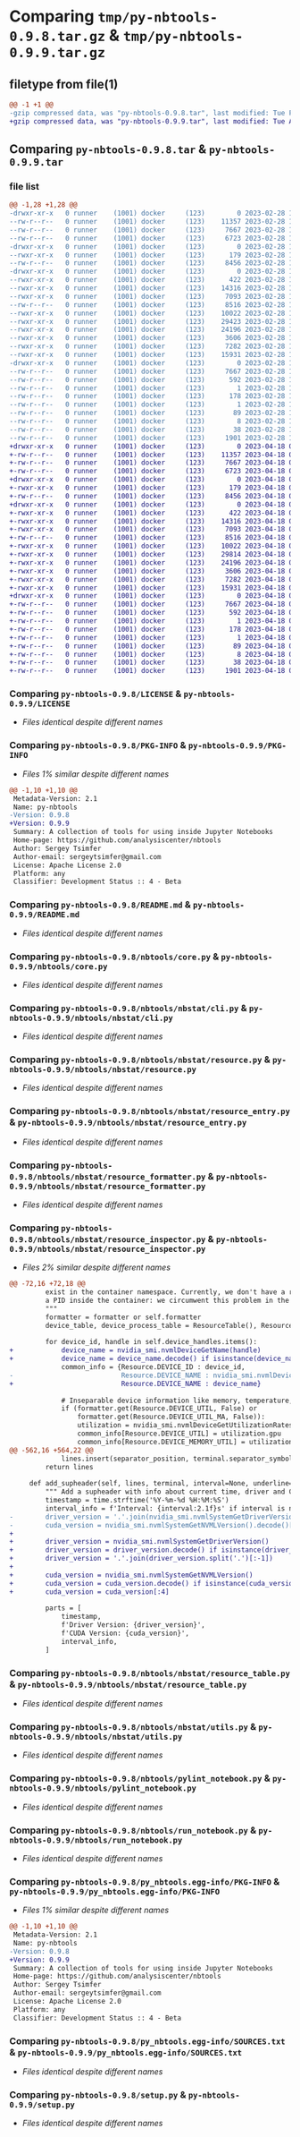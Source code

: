 # Comparing `tmp/py-nbtools-0.9.8.tar.gz` & `tmp/py-nbtools-0.9.9.tar.gz`

## filetype from file(1)

```diff
@@ -1 +1 @@
-gzip compressed data, was "py-nbtools-0.9.8.tar", last modified: Tue Feb 28 14:05:52 2023, max compression
+gzip compressed data, was "py-nbtools-0.9.9.tar", last modified: Tue Apr 18 09:57:40 2023, max compression
```

## Comparing `py-nbtools-0.9.8.tar` & `py-nbtools-0.9.9.tar`

### file list

```diff
@@ -1,28 +1,28 @@
-drwxr-xr-x   0 runner    (1001) docker     (123)        0 2023-02-28 14:05:52.766579 py-nbtools-0.9.8/
--rw-r--r--   0 runner    (1001) docker     (123)    11357 2023-02-28 14:05:48.000000 py-nbtools-0.9.8/LICENSE
--rw-r--r--   0 runner    (1001) docker     (123)     7667 2023-02-28 14:05:52.766579 py-nbtools-0.9.8/PKG-INFO
--rw-r--r--   0 runner    (1001) docker     (123)     6723 2023-02-28 14:05:48.000000 py-nbtools-0.9.8/README.md
-drwxr-xr-x   0 runner    (1001) docker     (123)        0 2023-02-28 14:05:52.762579 py-nbtools-0.9.8/nbtools/
--rwxr-xr-x   0 runner    (1001) docker     (123)      179 2023-02-28 14:05:48.000000 py-nbtools-0.9.8/nbtools/__init__.py
--rw-r--r--   0 runner    (1001) docker     (123)     8456 2023-02-28 14:05:48.000000 py-nbtools-0.9.8/nbtools/core.py
-drwxr-xr-x   0 runner    (1001) docker     (123)        0 2023-02-28 14:05:52.766579 py-nbtools-0.9.8/nbtools/nbstat/
--rwxr-xr-x   0 runner    (1001) docker     (123)      422 2023-02-28 14:05:48.000000 py-nbtools-0.9.8/nbtools/nbstat/__init__.py
--rwxr-xr-x   0 runner    (1001) docker     (123)    14316 2023-02-28 14:05:48.000000 py-nbtools-0.9.8/nbtools/nbstat/cli.py
--rwxr-xr-x   0 runner    (1001) docker     (123)     7093 2023-02-28 14:05:48.000000 py-nbtools-0.9.8/nbtools/nbstat/resource.py
--rw-r--r--   0 runner    (1001) docker     (123)     8516 2023-02-28 14:05:48.000000 py-nbtools-0.9.8/nbtools/nbstat/resource_entry.py
--rwxr-xr-x   0 runner    (1001) docker     (123)    10022 2023-02-28 14:05:48.000000 py-nbtools-0.9.8/nbtools/nbstat/resource_formatter.py
--rwxr-xr-x   0 runner    (1001) docker     (123)    29423 2023-02-28 14:05:48.000000 py-nbtools-0.9.8/nbtools/nbstat/resource_inspector.py
--rwxr-xr-x   0 runner    (1001) docker     (123)    24196 2023-02-28 14:05:48.000000 py-nbtools-0.9.8/nbtools/nbstat/resource_table.py
--rwxr-xr-x   0 runner    (1001) docker     (123)     3606 2023-02-28 14:05:48.000000 py-nbtools-0.9.8/nbtools/nbstat/utils.py
--rwxr-xr-x   0 runner    (1001) docker     (123)     7282 2023-02-28 14:05:48.000000 py-nbtools-0.9.8/nbtools/pylint_notebook.py
--rwxr-xr-x   0 runner    (1001) docker     (123)    15931 2023-02-28 14:05:48.000000 py-nbtools-0.9.8/nbtools/run_notebook.py
-drwxr-xr-x   0 runner    (1001) docker     (123)        0 2023-02-28 14:05:52.766579 py-nbtools-0.9.8/py_nbtools.egg-info/
--rw-r--r--   0 runner    (1001) docker     (123)     7667 2023-02-28 14:05:52.000000 py-nbtools-0.9.8/py_nbtools.egg-info/PKG-INFO
--rw-r--r--   0 runner    (1001) docker     (123)      592 2023-02-28 14:05:52.000000 py-nbtools-0.9.8/py_nbtools.egg-info/SOURCES.txt
--rw-r--r--   0 runner    (1001) docker     (123)        1 2023-02-28 14:05:52.000000 py-nbtools-0.9.8/py_nbtools.egg-info/dependency_links.txt
--rw-r--r--   0 runner    (1001) docker     (123)      178 2023-02-28 14:05:52.000000 py-nbtools-0.9.8/py_nbtools.egg-info/entry_points.txt
--rw-r--r--   0 runner    (1001) docker     (123)        1 2023-02-28 14:05:52.000000 py-nbtools-0.9.8/py_nbtools.egg-info/not-zip-safe
--rw-r--r--   0 runner    (1001) docker     (123)       89 2023-02-28 14:05:52.000000 py-nbtools-0.9.8/py_nbtools.egg-info/requires.txt
--rw-r--r--   0 runner    (1001) docker     (123)        8 2023-02-28 14:05:52.000000 py-nbtools-0.9.8/py_nbtools.egg-info/top_level.txt
--rw-r--r--   0 runner    (1001) docker     (123)       38 2023-02-28 14:05:52.766579 py-nbtools-0.9.8/setup.cfg
--rw-r--r--   0 runner    (1001) docker     (123)     1901 2023-02-28 14:05:48.000000 py-nbtools-0.9.8/setup.py
+drwxr-xr-x   0 runner    (1001) docker     (123)        0 2023-04-18 09:57:40.782610 py-nbtools-0.9.9/
+-rw-r--r--   0 runner    (1001) docker     (123)    11357 2023-04-18 09:57:33.000000 py-nbtools-0.9.9/LICENSE
+-rw-r--r--   0 runner    (1001) docker     (123)     7667 2023-04-18 09:57:40.782610 py-nbtools-0.9.9/PKG-INFO
+-rw-r--r--   0 runner    (1001) docker     (123)     6723 2023-04-18 09:57:33.000000 py-nbtools-0.9.9/README.md
+drwxr-xr-x   0 runner    (1001) docker     (123)        0 2023-04-18 09:57:40.778609 py-nbtools-0.9.9/nbtools/
+-rwxr-xr-x   0 runner    (1001) docker     (123)      179 2023-04-18 09:57:33.000000 py-nbtools-0.9.9/nbtools/__init__.py
+-rw-r--r--   0 runner    (1001) docker     (123)     8456 2023-04-18 09:57:33.000000 py-nbtools-0.9.9/nbtools/core.py
+drwxr-xr-x   0 runner    (1001) docker     (123)        0 2023-04-18 09:57:40.782610 py-nbtools-0.9.9/nbtools/nbstat/
+-rwxr-xr-x   0 runner    (1001) docker     (123)      422 2023-04-18 09:57:33.000000 py-nbtools-0.9.9/nbtools/nbstat/__init__.py
+-rwxr-xr-x   0 runner    (1001) docker     (123)    14316 2023-04-18 09:57:33.000000 py-nbtools-0.9.9/nbtools/nbstat/cli.py
+-rwxr-xr-x   0 runner    (1001) docker     (123)     7093 2023-04-18 09:57:33.000000 py-nbtools-0.9.9/nbtools/nbstat/resource.py
+-rw-r--r--   0 runner    (1001) docker     (123)     8516 2023-04-18 09:57:33.000000 py-nbtools-0.9.9/nbtools/nbstat/resource_entry.py
+-rwxr-xr-x   0 runner    (1001) docker     (123)    10022 2023-04-18 09:57:33.000000 py-nbtools-0.9.9/nbtools/nbstat/resource_formatter.py
+-rwxr-xr-x   0 runner    (1001) docker     (123)    29814 2023-04-18 09:57:33.000000 py-nbtools-0.9.9/nbtools/nbstat/resource_inspector.py
+-rwxr-xr-x   0 runner    (1001) docker     (123)    24196 2023-04-18 09:57:33.000000 py-nbtools-0.9.9/nbtools/nbstat/resource_table.py
+-rwxr-xr-x   0 runner    (1001) docker     (123)     3606 2023-04-18 09:57:33.000000 py-nbtools-0.9.9/nbtools/nbstat/utils.py
+-rwxr-xr-x   0 runner    (1001) docker     (123)     7282 2023-04-18 09:57:33.000000 py-nbtools-0.9.9/nbtools/pylint_notebook.py
+-rwxr-xr-x   0 runner    (1001) docker     (123)    15931 2023-04-18 09:57:33.000000 py-nbtools-0.9.9/nbtools/run_notebook.py
+drwxr-xr-x   0 runner    (1001) docker     (123)        0 2023-04-18 09:57:40.782610 py-nbtools-0.9.9/py_nbtools.egg-info/
+-rw-r--r--   0 runner    (1001) docker     (123)     7667 2023-04-18 09:57:40.000000 py-nbtools-0.9.9/py_nbtools.egg-info/PKG-INFO
+-rw-r--r--   0 runner    (1001) docker     (123)      592 2023-04-18 09:57:40.000000 py-nbtools-0.9.9/py_nbtools.egg-info/SOURCES.txt
+-rw-r--r--   0 runner    (1001) docker     (123)        1 2023-04-18 09:57:40.000000 py-nbtools-0.9.9/py_nbtools.egg-info/dependency_links.txt
+-rw-r--r--   0 runner    (1001) docker     (123)      178 2023-04-18 09:57:40.000000 py-nbtools-0.9.9/py_nbtools.egg-info/entry_points.txt
+-rw-r--r--   0 runner    (1001) docker     (123)        1 2023-04-18 09:57:40.000000 py-nbtools-0.9.9/py_nbtools.egg-info/not-zip-safe
+-rw-r--r--   0 runner    (1001) docker     (123)       89 2023-04-18 09:57:40.000000 py-nbtools-0.9.9/py_nbtools.egg-info/requires.txt
+-rw-r--r--   0 runner    (1001) docker     (123)        8 2023-04-18 09:57:40.000000 py-nbtools-0.9.9/py_nbtools.egg-info/top_level.txt
+-rw-r--r--   0 runner    (1001) docker     (123)       38 2023-04-18 09:57:40.782610 py-nbtools-0.9.9/setup.cfg
+-rw-r--r--   0 runner    (1001) docker     (123)     1901 2023-04-18 09:57:33.000000 py-nbtools-0.9.9/setup.py
```

### Comparing `py-nbtools-0.9.8/LICENSE` & `py-nbtools-0.9.9/LICENSE`

 * *Files identical despite different names*

### Comparing `py-nbtools-0.9.8/PKG-INFO` & `py-nbtools-0.9.9/PKG-INFO`

 * *Files 1% similar despite different names*

```diff
@@ -1,10 +1,10 @@
 Metadata-Version: 2.1
 Name: py-nbtools
-Version: 0.9.8
+Version: 0.9.9
 Summary: A collection of tools for using inside Jupyter Notebooks
 Home-page: https://github.com/analysiscenter/nbtools
 Author: Sergey Tsimfer
 Author-email: sergeytsimfer@gmail.com
 License: Apache License 2.0
 Platform: any
 Classifier: Development Status :: 4 - Beta
```

### Comparing `py-nbtools-0.9.8/README.md` & `py-nbtools-0.9.9/README.md`

 * *Files identical despite different names*

### Comparing `py-nbtools-0.9.8/nbtools/core.py` & `py-nbtools-0.9.9/nbtools/core.py`

 * *Files identical despite different names*

### Comparing `py-nbtools-0.9.8/nbtools/nbstat/cli.py` & `py-nbtools-0.9.9/nbtools/nbstat/cli.py`

 * *Files identical despite different names*

### Comparing `py-nbtools-0.9.8/nbtools/nbstat/resource.py` & `py-nbtools-0.9.9/nbtools/nbstat/resource.py`

 * *Files identical despite different names*

### Comparing `py-nbtools-0.9.8/nbtools/nbstat/resource_entry.py` & `py-nbtools-0.9.9/nbtools/nbstat/resource_entry.py`

 * *Files identical despite different names*

### Comparing `py-nbtools-0.9.8/nbtools/nbstat/resource_formatter.py` & `py-nbtools-0.9.9/nbtools/nbstat/resource_formatter.py`

 * *Files identical despite different names*

### Comparing `py-nbtools-0.9.8/nbtools/nbstat/resource_inspector.py` & `py-nbtools-0.9.9/nbtools/nbstat/resource_inspector.py`

 * *Files 2% similar despite different names*

```diff
@@ -72,16 +72,18 @@
         exist in the container namespace. Currently, we don't have a reliable and not overly hacky way of matching it to
         a PID inside the container: we circumwent this problem in the `process_table`.
         """
         formatter = formatter or self.formatter
         device_table, device_process_table = ResourceTable(), ResourceTable()
 
         for device_id, handle in self.device_handles.items():
+            device_name = nvidia_smi.nvmlDeviceGetName(handle)
+            device_name = device_name.decode() if isinstance(device_name, bytes) else device_name
             common_info = {Resource.DEVICE_ID : device_id,
-                           Resource.DEVICE_NAME : nvidia_smi.nvmlDeviceGetName(handle).decode()}
+                           Resource.DEVICE_NAME : device_name}
 
             # Inseparable device information like memory, temperature, power, etc. Request it only if needed
             if (formatter.get(Resource.DEVICE_UTIL, False) or
                 formatter.get(Resource.DEVICE_UTIL_MA, False)):
                 utilization = nvidia_smi.nvmlDeviceGetUtilizationRates(handle)
                 common_info[Resource.DEVICE_UTIL] = utilization.gpu
                 common_info[Resource.DEVICE_MEMORY_UTIL] = utilization.memory
@@ -562,16 +564,22 @@
             lines.insert(separator_position, terminal.separator_symbol * terminal.length(added_line))
         return lines
 
     def add_supheader(self, lines, terminal, interval=None, underline=True, bold=True, separate=True):
         """ Add a supheader with info about current time, driver and CUDA versions. """
         timestamp = time.strftime('%Y-%m-%d %H:%M:%S')
         interval_info = f'Interval: {interval:2.1f}s' if interval is not None else ''
-        driver_version = '.'.join(nvidia_smi.nvmlSystemGetDriverVersion().decode().split('.')[:-1])
-        cuda_version = nvidia_smi.nvmlSystemGetNVMLVersion().decode()[:4]
+
+        driver_version = nvidia_smi.nvmlSystemGetDriverVersion()
+        driver_version = driver_version.decode() if isinstance(driver_version, bytes) else driver_version
+        driver_version = '.'.join(driver_version.split('.')[:-1])
+
+        cuda_version = nvidia_smi.nvmlSystemGetNVMLVersion()
+        cuda_version = cuda_version.decode() if isinstance(cuda_version, bytes) else cuda_version
+        cuda_version = cuda_version[:4]
 
         parts = [
             timestamp,
             f'Driver Version: {driver_version}',
             f'CUDA Version: {cuda_version}',
             interval_info,
         ]
```

### Comparing `py-nbtools-0.9.8/nbtools/nbstat/resource_table.py` & `py-nbtools-0.9.9/nbtools/nbstat/resource_table.py`

 * *Files identical despite different names*

### Comparing `py-nbtools-0.9.8/nbtools/nbstat/utils.py` & `py-nbtools-0.9.9/nbtools/nbstat/utils.py`

 * *Files identical despite different names*

### Comparing `py-nbtools-0.9.8/nbtools/pylint_notebook.py` & `py-nbtools-0.9.9/nbtools/pylint_notebook.py`

 * *Files identical despite different names*

### Comparing `py-nbtools-0.9.8/nbtools/run_notebook.py` & `py-nbtools-0.9.9/nbtools/run_notebook.py`

 * *Files identical despite different names*

### Comparing `py-nbtools-0.9.8/py_nbtools.egg-info/PKG-INFO` & `py-nbtools-0.9.9/py_nbtools.egg-info/PKG-INFO`

 * *Files 1% similar despite different names*

```diff
@@ -1,10 +1,10 @@
 Metadata-Version: 2.1
 Name: py-nbtools
-Version: 0.9.8
+Version: 0.9.9
 Summary: A collection of tools for using inside Jupyter Notebooks
 Home-page: https://github.com/analysiscenter/nbtools
 Author: Sergey Tsimfer
 Author-email: sergeytsimfer@gmail.com
 License: Apache License 2.0
 Platform: any
 Classifier: Development Status :: 4 - Beta
```

### Comparing `py-nbtools-0.9.8/py_nbtools.egg-info/SOURCES.txt` & `py-nbtools-0.9.9/py_nbtools.egg-info/SOURCES.txt`

 * *Files identical despite different names*

### Comparing `py-nbtools-0.9.8/setup.py` & `py-nbtools-0.9.9/setup.py`

 * *Files identical despite different names*

